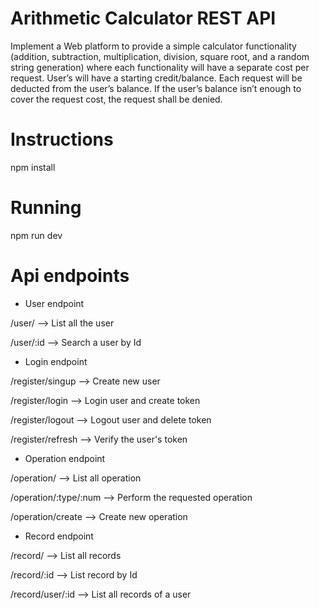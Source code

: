 ﻿# Arithmetic Calculator REST API

 Implement a Web platform to provide a simple calculator functionality (addition, subtraction,
multiplication, division, square root, and a random string generation) where each functionality will
have a separate cost per request.
 User’s will have a starting credit/balance. Each request will be deducted from the user’s balance.
If the user’s balance isn’t enough to cover the request cost, the request shall be denied.

# Instructions

npm install

# Running

npm run dev

# Api endpoints

- User endpoint

/user/ --> List all the user

/user/:id --> Search a user by Id

- Login endpoint

/register/singup --> Create new user

/register/login --> Login user and create token

/register/logout --> Logout user and delete token

/register/refresh --> Verify the user's token

- Operation endpoint

/operation/ --> List all operation

/operation/:type/:num --> Perform the requested operation

/operation/create --> Create new operation

- Record endpoint

/record/ --> List all records

/record/:id --> List record by Id

/record/user/:id --> List all records of a user
